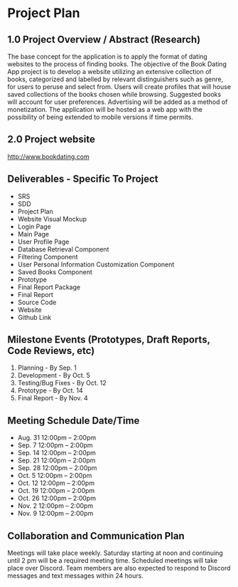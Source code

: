 # Project Plan

## 1.0 Project Overview / Abstract (Research)
The base concept for the application is to apply the format of dating websites to the process of finding books. The objective of the Book Dating App project is to develop a website utilizing an extensive collection of books, categorized and labelled by relevant distinguishers such as genre, for users to peruse and select from. Users will create profiles that will house saved collections of the books chosen while browsing. Suggested books will account for user preferences. Advertising will be added as a method of monetization. The application will be hosted as a web app with the possibility of being extended to mobile versions if time permits.

## 2.0 Project website
http://www.bookdating.com

## Deliverables - Specific To Project
  - SRS
  - SDD
  - Project Plan
  - Website Visual Mockup
  - Login Page
  - Main Page
  - User Profile Page
  - Database Retrieval Component
  - Filtering Component
  - User Personal Information Customization Component
  - Saved Books Component
  - Prototype
  - Final Report Package
  - Final Report
  - Source Code
  - Website
  - Github Link

## Milestone Events (Prototypes, Draft Reports, Code Reviews, etc)
1.  Planning - By Sep. 1
2.  Development - By Oct. 5
3.  Testing/Bug Fixes - By Oct. 12
4.  Prototype - By Oct. 14
5.  Final Report - By Nov. 4

## Meeting Schedule Date/Time
- Aug. 31 12:00pm – 2:00pm
- Sep. 7 12:00pm – 2:00pm
- Sep. 14 12:00pm – 2:00pm
- Sep. 21 12:00pm – 2:00pm
- Sep. 28 12:00pm – 2:00pm
- Oct. 5 12:00pm – 2:00pm
- Oct. 12 12:00pm – 2:00pm
- Oct. 19 12:00pm – 2:00pm
- Oct. 26 12:00pm – 2:00pm
- Nov. 2 12:00pm – 2:00pm
- Nov. 9 12:00pm – 2:00pm

## Collaboration and Communication Plan
Meetings will take place weekly. Saturday starting at noon and continuing until 2 pm will be a required meeting time. Scheduled meetings will take place over Discord. Team members are also expected to respond to Discord messages and text messages within 24 hours.

